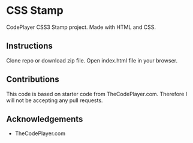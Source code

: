 # CSS Stamp
CodePlayer CSS3 Stamp project. Made with HTML and CSS.

## Instructions
Clone repo or download zip file. Open index.html file in your browser. 

## Contributions
This code is based on starter code from TheCodePlayer.com. Therefore I will not be accepting any pull requests.

## Acknowledgements
* TheCodePlayer.com
